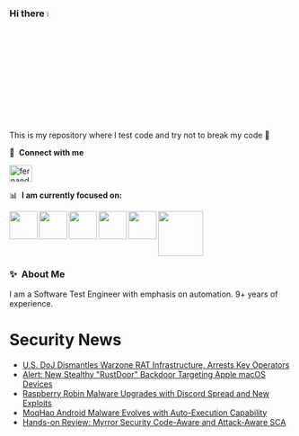 ### Hi there <a href="https://www.gautamkrishnar.com/"><img src="https://media.giphy.com/media/hvRJCLFzcasrR4ia7z/giphy.gif" width="5%"></a>
This is my repository where I test code and try not to break my code :rofl:

🔗 &nbsp;**Connect with me**
<p align="left">
<a href="https://linkedin.com/in/fernandorlcruz" target="blank"><img align="center" src="https://raw.githubusercontent.com/rahuldkjain/github-profile-readme-generator/master/src/images/icons/Social/linked-in-alt.svg" alt="fernando cruz" height="30" width="40" /></a>
  
📊 &nbsp;**I am currently focused on:**

<img align="left" width='50' height='50' src="https://cdn.jsdelivr.net/gh/devicons/devicon/icons/python/python-original-wordmark.svg" />
<img align="left" width='50' height='50' src="https://cdn.jsdelivr.net/gh/devicons/devicon/icons/csharp/csharp-original.svg" />
<img align="left" width='50' height='50' src="https://cdn.jsdelivr.net/gh/devicons/devicon/icons/jenkins/jenkins-original.svg" />
<img align="left" width='50' height='50' src="https://specflow.org/wp-content/uploads/2021/05/SpecFlow-Icon.png" />
<img align="left" width='50' height='50' src="https://www.svgrepo.com/show/306098/githubactions.svg" />
<img width='80' height='80' src="https://cdn2.vectorstock.com/i/1000x1000/64/81/security-testing-concept-icon-safety-audit-key-vector-29166481.jpg" />
          
          
  
### ✨&nbsp; About Me

I am a Software Test Engineer with emphasis on automation. 9+ years of experience.

# Security News
<!-- BLOG-POST-LIST:START -->
- [U.S. DoJ Dismantles Warzone RAT Infrastructure, Arrests Key Operators](https://thehackernews.com/2024/02/us-doj-dismantles-warzone-rat.html)
- [Alert: New Stealthy &quot;RustDoor&quot; Backdoor Targeting Apple macOS Devices](https://thehackernews.com/2024/02/alert-new-stealthy-rustdoor-backdoor.html)
- [Raspberry Robin Malware Upgrades with Discord Spread and New Exploits](https://thehackernews.com/2024/02/raspberry-robin-malware-upgrades-with.html)
- [MoqHao Android Malware Evolves with Auto-Execution Capability](https://thehackernews.com/2024/02/new-variant-of-moqhao-android-malware.html)
- [Hands-on Review: Myrror Security Code-Aware and Attack-Aware SCA](https://thehackernews.com/2024/02/hands-on-review-myrror-security-code.html)
<!-- BLOG-POST-LIST:END -->
